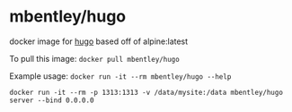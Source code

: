 mbentley/hugo
==================

docker image for [hugo](https://gohugo.io/)
based off of alpine:latest

To pull this image:
`docker pull mbentley/hugo`

Example usage:
`docker run -it --rm mbentley/hugo --help`

`docker run -it --rm -p 1313:1313 -v /data/mysite:/data mbentley/hugo server --bind 0.0.0.0`
